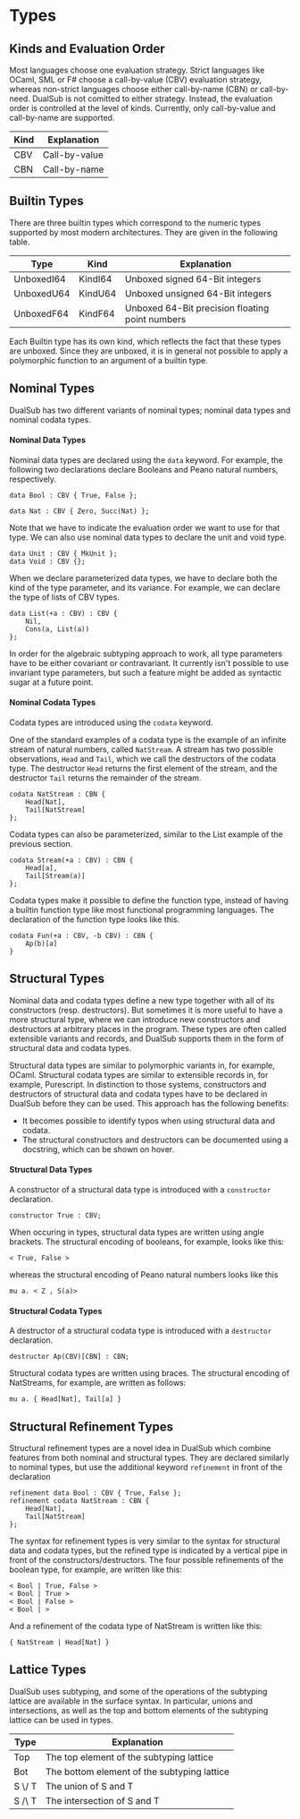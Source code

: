 # Types

## Kinds and Evaluation Order

Most languages choose one evaluation strategy.
Strict languages like OCaml, SML or F# choose a call-by-value (CBV) evaluation strategy, whereas non-strict languages choose either
call-by-name (CBN) or call-by-need.
DualSub is not comitted to either strategy.
Instead, the evaluation order is controlled at the level of kinds.
Currently, only call-by-value and call-by-name are supported.

| Kind | Explanation    |
|------|----------------|
| CBV  | Call-by-value  |
| CBN  | Call-by-name   |


## Builtin Types

There are three builtin types which correspond to the numeric types supported by most modern architectures.
They are given in the following table.

| Type       | Kind    | Explanation                                     |
|------------|---------|-------------------------------------------------|
| UnboxedI64 | KindI64 | Unboxed signed 64-Bit integers                  |
| UnboxedU64 | KindU64 | Unboxed unsigned 64-Bit integers                |
| UnboxedF64 | KindF64 | Unboxed 64-Bit precision floating point numbers |

Each Builtin type has its own kind, which reflects the fact that these types are unboxed.
Since they are unboxed, it is in general not possible to apply a polymorphic function to an argument of a builtin type.

## Nominal Types

DualSub has two different variants of nominal types; nominal data types and nominal codata types.

#### Nominal Data Types

Nominal data types are declared using the `data` keyword.
For example, the following two declarations declare Booleans and Peano natural numbers, respectively.

```
data Bool : CBV { True, False };

data Nat : CBV { Zero, Succ(Nat) };
```

Note that we have to indicate the evaluation order we want to use for that type.
We can also use nominal data types to declare the unit and void type.

```
data Unit : CBV { MkUnit };
data Void : CBV {};
```

When we declare parameterized data types, we have to declare both the kind of the type parameter, and its variance.
For example, we can declare the type of lists of CBV types.

```
data List(+a : CBV) : CBV {
    Nil,
    Cons(a, List(a))
};
```

In order for the algebraic subtyping approach to work, all type parameters have to be either covariant or contravariant.
It currently isn't possible to use invariant type parameters, but such a feature might be added as syntactic sugar at a future point.

#### Nominal Codata Types

Codata types are introduced using the `codata` keyword.

One of the standard examples of a codata type is the example of an infinite stream of natural numbers, called `NatStream`.
A stream has two possible observations, `Head` and `Tail`, which we call the destructors of the codata type.
The destructor `Head` returns the first element of the stream, and the destructor `Tail` returns the remainder of the stream.

```
codata NatStream : CBN {
    Head[Nat], 
    Tail[NatStream]
};
```

Codata types can also be parameterized, similar to the List example of the previous section.

```
codata Stream(+a : CBV) : CBN {
    Head[a],
    Tail[Stream(a)]
};
```

Codata types make it possible to define the function type, instead of having a builtin function type like most functional programming languages.
The declaration of the function type looks like this.

```
codata Fun(+a : CBV, -b CBV) : CBN {
    Ap(b)[a]
}
```

## Structural Types

Nominal data and codata types define a new type together with all of its constructors (resp. destructors).
But sometimes it is more useful to have a more structural type, where we can introduce new constructors and destructors at arbitrary places in the program.
These types are often called extensible variants and records, and DualSub supports them in the form of structural data and codata types.

Structural data types are similar to polymorphic variants in, for example, OCaml.
Structural codata types are similar to extensible records in, for example, Purescript.
In distinction to those systems, constructors and destructors of structural data and codata types have to be declared in DualSub before they can be used.
This approach has the following benefits:

- It becomes possible to identify typos when using structural data and codata.
- The structural constructors and destructors can be documented using a docstring, which can be shown on hover.

#### Structural Data Types

A constructor of a structural data type is introduced with a `constructor` declaration.

```
constructor True : CBV;
```

When occuring in types, structural data types are written using angle brackets.
The structural encoding of booleans, for example, looks like this:
```
< True, False >
```
whereas the structural encoding of Peano natural numbers looks like this

```
mu a. < Z , S(a)>
```


#### Structural Codata Types

A destructor of a structural codata type is introduced with a `destructor` declaration.

```
destructor Ap(CBV)[CBN] : CBN;
```

Structural codata types are written using braces. The structural encoding of NatStreams, for example, are written as follows:

```
mu a. { Head[Nat], Tail[a] }
```

## Structural Refinement Types

Structural refinement types are a novel idea in DualSub which combine features from both nominal and structural types.
They are declared similarly to nominal types, but use the additional keyword `refinement` in front of the declaration

```
refinement data Bool : CBV { True, False };
refinement codata NatStream : CBN {
    Head[Nat],
    Tail[NatStream]
};
```

The syntax for refinement types is very similar to the syntax for structural data and codata types, but the refined type is indicated by a vertical pipe in front of the constructors/destructors.
The four possible refinements of the boolean type, for example, are written like this:
```
< Bool | True, False >
< Bool | True >
< Bool | False >
< Bool | >
```

And a refinement of the codata type of NatStream is written like this:

```
{ NatStream | Head[Nat] }
```

## Lattice Types

DualSub uses subtyping, and some of the operations of the subtyping lattice are available in the surface syntax.
In particular, unions and intersections, as well as the top and bottom elements of the subtyping lattice can be used in types.

| Type   | Explanation                                 |
|--------|---------------------------------------------|
| Top    | The top element of the subtyping lattice    |
| Bot    | The bottom element of the subtyping lattice |
| S \\/ T | The union of S and T                        |  
| S /\ T | The intersection of S and T                 |


